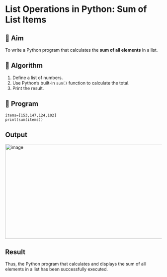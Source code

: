 # List Operations in Python: Sum of List Items

## 🎯 Aim
To write a Python program that calculates the **sum of all elements** in a list.

## 🧠 Algorithm
1. Define a list of numbers.
2. Use Python’s built-in `sum()` function to calculate the total.
3. Print the result.

## 🧾 Program
```
items=[153,147,124,102]
print(sum(items))

```

## Output
<img width="580" height="305" alt="image" src="https://github.com/user-attachments/assets/8cff024c-ef5e-4d2e-816d-ba5bb2614b1a" />


## Result
Thus, the Python program that calculates and displays the sum of all elements in a list has been successfully executed.
